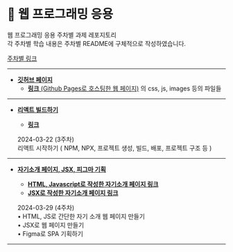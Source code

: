 # 📖 웹 프로그래밍 응용
웹 프로그래밍 응용 주차별 과제 레포지토리<br>
각 주차별 학습 내용은 주차별 README에 구체적으로 작성하였습니다.

[주차별 링크](http://minuring.github.io/React)

<hr>

- [**깃허브 페이지**](./web/)<br>
  - [**링크** (Github Pages로 호스팅한 웹 페이지)](http://minuring.github.io/React) 의 css, js, images 등의 파일들<br>

<hr>

- [**리액트 빌드하기**](./0322/)<br>
  - [**링크**](https://minuring.github.io/React/0322/build/)

  2024-03-22 (3주차)<br>
  리액트 시작하기 ( NPM, NPX, 프로젝트 생성, 빌드, 배포, 프로젝트 구조 등 )

<hr>

- [**자기소개 페이지, JSX, 피그마 기획**](./0329/)<br>
  - [**HTML, Javascript로 작성한 자기소개 페이지 링크**](https://minuring.github.io/React/0329/intro_normal)<br>
  - [**JSX로 작성한 자기소개 페이지 링크**](https://minuring.github.io/React/0329/build/)

  2024-03-29 (4주차)<br>
  • HTML, JS로 간단한 자기 소개 웹 페이지 만들기<br>
  • JSX로 웹 페이지 만들기<br>
  • Figma로 SPA 기획하기

<hr>